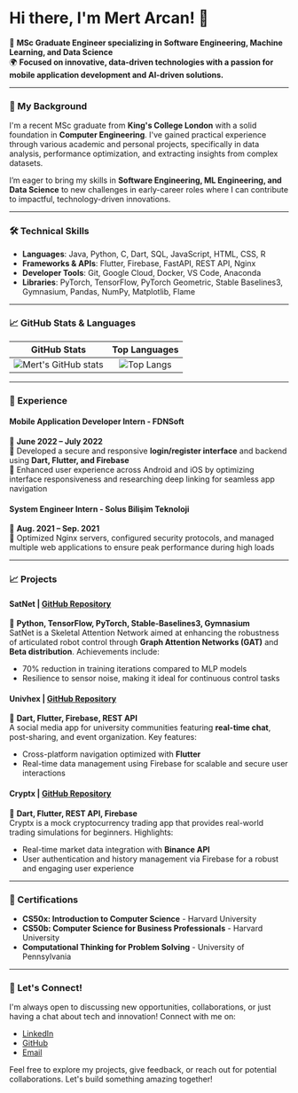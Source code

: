 # Hi there, I'm Mert Arcan! 👋

🚀 **MSc Graduate Engineer specializing in Software Engineering, Machine Learning, and Data Science**  
🌍 **Focused on innovative, data-driven technologies with a passion for mobile application development and AI-driven solutions.**

---

### 🔭 My Background

I'm a recent MSc graduate from **King's College London** with a solid foundation in **Computer Engineering**. I've gained practical experience through various academic and personal projects, specifically in data analysis, performance optimization, and extracting insights from complex datasets.

I’m eager to bring my skills in **Software Engineering, ML Engineering, and Data Science** to new challenges in early-career roles where I can contribute to impactful, technology-driven innovations.

---

### 🛠️ Technical Skills

- **Languages**: Java, Python, C, Dart, SQL, JavaScript, HTML, CSS, R  
- **Frameworks & APIs**: Flutter, Firebase, FastAPI, REST API, Nginx  
- **Developer Tools**: Git, Google Cloud, Docker, VS Code, Anaconda  
- **Libraries**: PyTorch, TensorFlow, PyTorch Geometric, Stable Baselines3, Gymnasium, Pandas, NumPy, Matplotlib, Flame  

---

### 📈 GitHub Stats & Languages

<div align="center">

| **GitHub Stats** | **Top Languages** |
|:-------------------------:|:-------------------------:|
| ![Mert's GitHub stats](https://github-readme-stats.vercel.app/api?username=Arjein&show_icons=true&theme=radical) | ![Top Langs](https://github-readme-stats.vercel.app/api/top-langs/?username=Arjein&layout=compact&theme=radical) |

</div>

---

### 💼 Experience

#### Mobile Application Developer Intern - FDNSoft  
📅 **June 2022 – July 2022**  
🔹 Developed a secure and responsive **login/register interface** and backend using **Dart, Flutter, and Firebase**  
🔹 Enhanced user experience across Android and iOS by optimizing interface responsiveness and researching deep linking for seamless app navigation

#### System Engineer Intern - Solus Bilişim Teknoloji  
📅 **Aug. 2021 – Sep. 2021**  
🔹 Optimized Nginx servers, configured security protocols, and managed multiple web applications to ensure peak performance during high loads

---

### 📈 Projects

#### **SatNet** | [GitHub Repository](https://github.com/Arjein/SatNet)  
📍 **Python, TensorFlow, PyTorch, Stable-Baselines3, Gymnasium**  
SatNet is a Skeletal Attention Network aimed at enhancing the robustness of articulated robot control through **Graph Attention Networks (GAT)** and **Beta distribution**. Achievements include:
- 70% reduction in training iterations compared to MLP models
- Resilience to sensor noise, making it ideal for continuous control tasks

#### **Univhex** | [GitHub Repository](https://github.com/Arjein/Univhex)  
📍 **Dart, Flutter, Firebase, REST API**  
A social media app for university communities featuring **real-time chat**, post-sharing, and event organization. Key features:
- Cross-platform navigation optimized with **Flutter**
- Real-time data management using Firebase for scalable and secure user interactions

#### **Cryptx** | [GitHub Repository](https://github.com/Arjein/Cryptx)  
📍 **Dart, Flutter, REST API, Firebase**  
Cryptx is a mock cryptocurrency trading app that provides real-world trading simulations for beginners. Highlights:
- Real-time market data integration with **Binance API**
- User authentication and history management via Firebase for a robust and engaging user experience

---

### 📜 Certifications

- **CS50x: Introduction to Computer Science** - Harvard University  
- **CS50b: Computer Science for Business Professionals** - Harvard University  
- **Computational Thinking for Problem Solving** - University of Pennsylvania

---

### 🌟 Let's Connect!

I'm always open to discussing new opportunities, collaborations, or just having a chat about tech and innovation! Connect with me on:

- [LinkedIn](https://linkedin.com/in/mertarcan)  
- [GitHub](https://github.com/Arjein)  
- [Email](mailto:mertarcan8@gmail.com)  

Feel free to explore my projects, give feedback, or reach out for potential collaborations. Let's build something amazing together!


